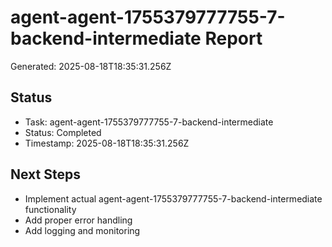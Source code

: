 # agent-agent-1755379777755-7-backend-intermediate Report

Generated: 2025-08-18T18:35:31.256Z

## Status
- Task: agent-agent-1755379777755-7-backend-intermediate
- Status: Completed
- Timestamp: 2025-08-18T18:35:31.256Z

## Next Steps
- Implement actual agent-agent-1755379777755-7-backend-intermediate functionality
- Add proper error handling
- Add logging and monitoring
